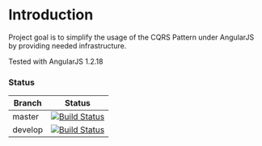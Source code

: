 # Introduction

Project goal is to simplify the usage of the CQRS Pattern under AngularJS by 
providing needed infrastructure.

Tested with AngularJS 1.2.18



### Status
| Branch        | Status         |
| ------------- |:-------------:|
| master        | [![Build Status](https://api.travis-ci.org/KABA-CCEAC/angular.CQRS.png?branch=master)](https://travis-ci.org/KABA-CCEAC/angular.CQRS) |
| develop        | [![Build Status](https://api.travis-ci.org/KABA-CCEAC/angular.CQRS.png?branch=develop)](https://travis-ci.org/KABA-CCEAC/angular.CQRS) |
